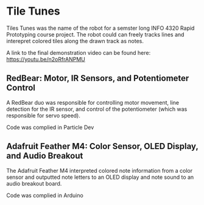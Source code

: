 # Tile Tunes

Tiles Tunes was the name of the robot for a semster long INFO 4320 Rapid Prototyping course project. The robot could can freely tracks lines and interepret colored tiles along the drawn track as notes.

A link to the final demonstration video can be found here: https://youtu.be/n2oRfrANPMU 

## RedBear: Motor, IR Sensors, and Potentiometer Control

A RedBear duo was responsible for controlling motor movement, line detection for the IR sensor, and control of the potentiometer (which was responsible for servo speed).

Code was complied in Particle Dev

## Adafruit Feather M4: Color Sensor, OLED Display, and Audio Breakout

The Adafruit Feather M4 interpreted colored note information from a color sensor and outputted note letters to an OLED display and note sound to an audio breakout board.

Code was complied in Arduino
